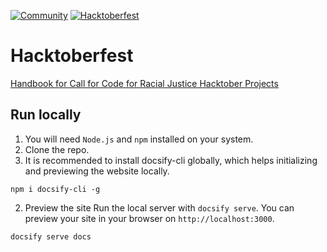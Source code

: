  [![Community](https://img.shields.io/badge/Join-Community-blue.svg)](https://callforcode.org/slack) [![Hacktoberfest](https://img.shields.io/badge/Celebrate-Hacktoberfest-orange.svg)](https://call-for-code-for-racial-justice.github.io/Hacktoberfest/#/?id=main)

# Hacktoberfest
[Handbook for Call for Code for Racial Justice Hacktober Projects](https://call-for-code-for-racial-justice.github.io/Hacktoberfest)

## Run locally
1. You will need `Node.js` and `npm` installed on your system.
2. Clone the repo.
3. It is recommended to install docsify-cli globally, which helps initializing and previewing the website locally.
```
npm i docsify-cli -g
```
2. Preview the site
Run the local server with `docsify serve`. You can preview your site in your browser on `http://localhost:3000`.
```
docsify serve docs
```
